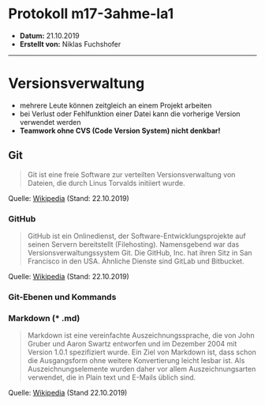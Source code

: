 # Protokoll m17-3ahme-la1
* **Datum:** 21.10.2019
* **Erstellt von:** Niklas Fuchshofer
-----------------------------------------

# Versionsverwaltung
* mehrere Leute können zeitgleich an einem Projekt arbeiten
* bei Verlust oder Fehlfunktion einer Datei kann die vorherige Version verwendet werden
* **Teamwork ohne CVS (Code Version System) nicht denkbar!**

## Git
> Git ist eine freie Software zur verteilten Versionsverwaltung von Dateien, die durch Linus Torvalds initiiert wurde.

Quelle: [Wikipedia][Wikipedia-Git] (Stand: 22.10.2019)

### GitHub
> GitHub ist ein Onlinedienst, der Software-Entwicklungsprojekte auf seinen Servern bereitstellt (Filehosting). Namensgebend war das Versionsverwaltungssystem Git. Die GitHub, Inc. hat ihren Sitz in San Francisco in den USA. Ähnliche Dienste sind GitLab und Bitbucket.

Quelle: [Wikipedia][Wikipedia-GitHub] (Stand: 22.10.2019)

### Git-Ebenen und Kommands


### Markdown (* .md)
> Markdown ist eine vereinfachte Auszeichnungssprache, die von John Gruber und Aaron Swartz entworfen und im Dezember 2004 mit Version 1.0.1 spezifiziert wurde. Ein Ziel von Markdown ist, dass schon die Ausgangsform ohne weitere Konvertierung leicht lesbar ist. Als Auszeichnungselemente wurden daher vor allem Auszeichnungsarten verwendet, die in Plain text und E-Mails üblich sind.

Quelle: [Wikipedia][Wikipedia-Markdown] (Stand 22.10.2019)




[Wikipedia-Git]: https://de.wikipedia.org/wiki/Git
[Wikipedia-Markdown]: https://de.wikipedia.org/wiki/Markdown
[Wikipedia-GitHub]: https://de.wikipedia.org/wiki/GitHub
